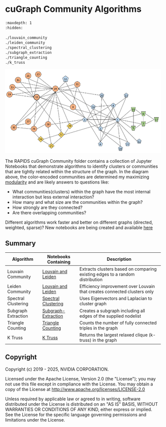 
# cuGraph Community Algorithms

```{toctree}
:maxdepth: 1
:hidden:

./louvain_community
./leiden_community
./spectral_clustering
./subgraph_extraction
./triangle_counting
./k_truss
```

![Zachary Karate Community Graph](../../_static/zachary_graph_clusters.png)

The RAPIDS cuGraph Community folder contains a collection of Jupyter Notebooks that demonstrate algorithms to identify clusters or communities that are tightly related within the structure of the graph.  In the diagram above, the color-encoded communities are determined my maximizing [modularity](https://en.wikipedia.org/wiki/Modularity_(networks)) and are likely answers to questions like:

* What communities(clusters) within the graph have the most internal interaction but less external interaction?
* How many and what size are the communities within the graph?
* How strongly are they connected?
* Are there overlapping communities?

Different algorithms work faster and better on different graphs (directed, weighted, sparse)? New notebooks are being created and available [here](https://github.com/rapidsai/notebooks-extended)

## Summary

|Algorithm          |Notebooks Containing                                                     |Description                                                  |
| --------------- | ------------------------------------------------------------ | ------------------------------------------------------------ |
|Louvain Community| [Louvain and Leiden](https://github.com/rapidsai/cugraph/blob/main/notebooks/algorithms/community/Louvain.ipynb)                  |Extracts clusters based on comparing existing edges to a random distribution|
|Leiden Community|[Louvain and Leiden](https://github.com/rapidsai/cugraph/blob/main/notebooks/algorithms/community/Louvain.ipynb)                    |Efficiency improvement over Louvain that creates connected clusters only|
|Spectral Clustering|[Spectral Clustering](https://github.com/rapidsai/cugraph/blob/main/notebooks/algorithms/community/Spectral-Clustering.ipynb)|Uses Eigenvectors and Laplacian to cluster graph|
|Subgraph Extraction|[Subgraph-Extraction](https://github.com/rapidsai/cugraph/blob/main/notebooks/algorithms/community/Subgraph-Extraction.ipynb)|Creates a subgraph including all edges of the supplied nodelist|
|Triangle Counting|[Triangle Counting](https://github.com/rapidsai/cugraph/blob/main/notebooks/algorithms/community/Triangle-Counting.ipynb)|Counts the number of fully connected triples in the graph|
|K Truss|[K Truss](https://github.com/rapidsai/cugraph/blob/main/notebooks/algorithms/community/ktruss.ipynb)|Returns the largest relaxed clique (k-truss) in the graph|



## Copyright

Copyright (c) 2019 - 2025, NVIDIA CORPORATION.

Licensed under the Apache License, Version 2.0 (the "License");  you may not use this file except in compliance with the License. You may obtain a copy of the License at http://www.apache.org/licenses/LICENSE-2.0

Unless required by applicable law or agreed to in writing, software distributed under the License is distributed on an "AS IS" BASIS, WITHOUT WARRANTIES OR CONDITIONS OF ANY KIND, either express or implied. See the License for the specific language governing permissions and limitations under the License.